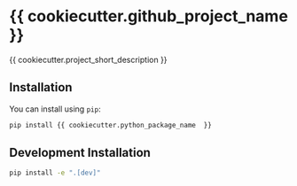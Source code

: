# {{ cookiecutter.github_project_name }}

{{ cookiecutter.project_short_description }}

## Installation

You can install using `pip`:

```bash
pip install {{ cookiecutter.python_package_name  }}
```

## Development Installation


```bash
pip install -e ".[dev]"
```


